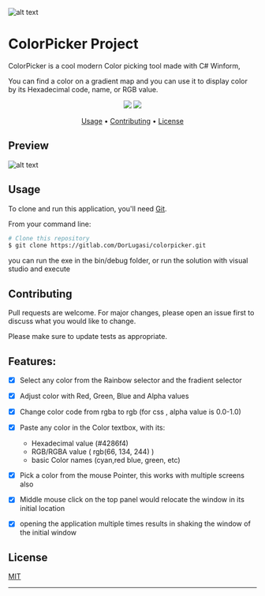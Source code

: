 
![alt text](https://i.imgur.com/bPCpxoY.png)


# ColorPicker Project
ColorPicker is a cool modern Color picking tool made with C# Winform, 

You can find a color on a gradient map and you can use it to display color by its Hexadecimal code, name, or RGB value.

<p align="center">
    <img src="https://img.shields.io/badge/license-MIT-brightgreen.svg">
    <img src="https://img.shields.io/badge/contributions-welcome-orange.svg">
</p>

<p align="center">
  <a href="#user-content-usage">Usage</a> •
  <a href="#user-content-contributing">Contributing</a> •
  <a href="#user-content-license">License</a>
</p>

## Preview
![alt text](https://i.imgur.com/ob27Pc8.gif)

## Usage

To clone and run this application, you'll need [Git](https://git-scm.com).

From your command line:

```bash
# Clone this repository
$ git clone https://gitlab.com/DorLugasi/colorpicker.git
```
you can run the exe in the bin/debug folder,
or run the solution with visual studio and execute

## Contributing

Pull requests are welcome. For major changes, please open an issue first to discuss what you would like to change.

Please make sure to update tests as appropriate.


## Features:
- [x] Select any color from the Rainbow selector and the fradient selector
- [x] Adjust color with Red, Green, Blue and Alpha values
- [x] Change color code from rgba to rgb (for css , alpha value is 0.0-1.0)
- [x] Paste any color in the Color textbox, with its:
  * Hexadecimal value (#4286f4)
  * RGB/RGBA value ( rgb(66, 134, 244) )
  * basic Color names (cyan,red blue, green, etc)
- [x] Pick a color from the mouse Pointer, this works with multiple screens also
- [x] Middle mouse click on the top panel would relocate the window in its initial location
- [x] opening the application multiple times results in shaking the window of the initial window


## License

[MIT](https://choosealicense.com/licenses/mit/)

* * *